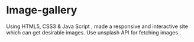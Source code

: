 # Image-gallery
Using HTML5, CSS3 &amp; Java Script , made a responsive and interactive site which can get desirable images. Use unsplash API for fetching images .
